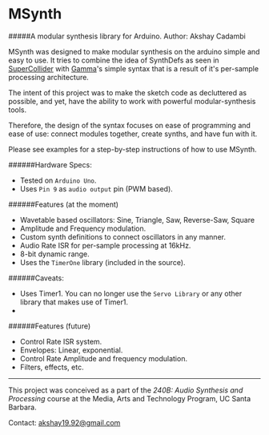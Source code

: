 MSynth
======
#####A modular synthesis library for Arduino. 
Author: Akshay Cadambi

MSynth was designed to make modular synthesis on the arduino simple and easy to use. It tries to combine the idea of SynthDefs as seen in [SuperCollider](http://supercollider.sourceforge.net/) with [Gamma](http://mat.ucsb.edu/gamma/)'s simple syntax that is a result of it's per-sample processing architecture. 

The intent of this project was to make the sketch code as decluttered as possible, and yet, have the ability to work with powerful modular-synthesis tools. 

Therefore, the design of the syntax focuses on ease of programming and ease of use: connect modules together, create synths, and have fun with it. 

Please see examples for a step-by-step instructions of how to use MSynth. 

######Hardware Specs:
* Tested on `Arduino Uno`. 
* Uses `Pin 9` as `audio output` pin (PWM based).

######Features (at the moment)
* Wavetable based oscillators: Sine, Triangle, Saw, Reverse-Saw, Square
* Amplitude and Frequency modulation. 
* Custom synth definitions to connect oscillators in any manner. 
* Audio Rate ISR for per-sample processing at 16kHz.
* 8-bit dynamic range.
* Uses the `TimerOne` library (included in the source). 

######Caveats:
* Uses Timer1. You can no longer use the `Servo Library` or any other library that makes use of Timer1.
* 
######Features (future)
* Control Rate ISR system. 
* Envelopes: Linear, exponential. 
* Control Rate Amplitude and frequency modulation.
* Filters, effects, etc.

------
This project was conceived as a part of the *240B: Audio Synthesis and Processing* course at the Media, Arts and Technology Program, UC Santa Barbara.

Contact: akshay19.92@gmail.com
